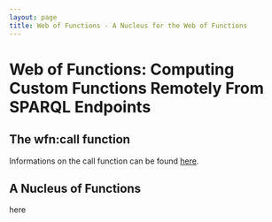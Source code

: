 ```yaml
---
layout: page
title: Web of Functions - A Nucleus for the Web of Functions
---
```


Web of Functions: Computing Custom Functions Remotely From SPARQL Endpoints
=================================================================

The wfn:call function
----------------------

Informations on the call function can be found [here](http://atzori.webofcode.org/projects/wfn/).

A Nucleus of Functions
----------------------

here

